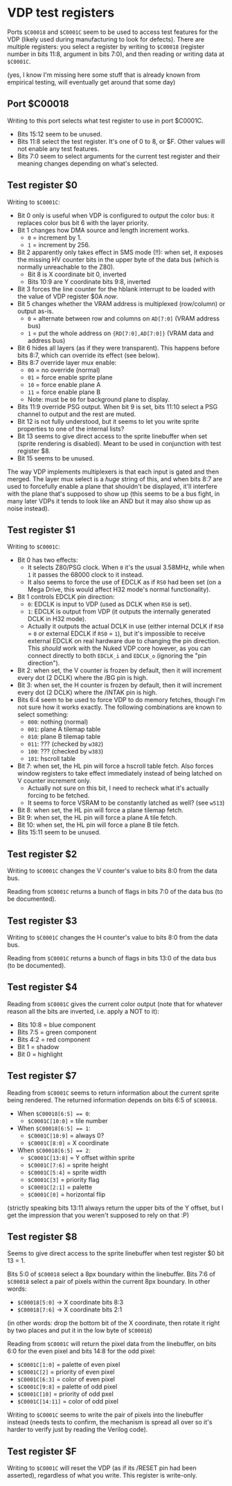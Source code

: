 # VDP test registers

Ports `$C00018` and `$C0001C` seem to be used to access test features for the VDP (likely used during manufacturing to look for defects). There are multiple registers: you select a register by writing to `$C00018` (register number in bits 11:8, argument in bits 7:0), and then reading or writing data at `$C0001C`.

(yes, I know I'm missing here some stuff that is already known from empirical testing, will eventually get around that some day)

## Port $C00018

Writing to this port selects what test register to use in port $C0001C.

- Bits 15:12 seem to be unused.
- Bits 11:8 select the test register. It's one of 0 to 8, or $F. Other values will not enable any test features.
- Bits 7:0 seem to select arguments for the current test register and their meaning changes depending on what's selected.

## Test register $0

Writing to `$C0001C`:

* Bit 0 only is useful when VDP is configured to output the color bus: it replaces color bus bit 6 with the layer priority.
* Bit 1 changes how DMA source and length increment works.
    - `0` = increment by 1.
    - `1` = increment by 256.
* Bit 2 apparently only takes effect in SMS mode (!!): when set, it exposes the missing HV counter bits in the upper byte of the data bus (which is normally unreachable to the Z80).
    - Bit 8 is X coordinate bit 0, inverted
    - Bits 10:9 are Y coordinate bits 9:8, inverted
* Bit 3 forces the line counter for the hblank interrupt to be loaded with the value of VDP register $0A *now*.
* Bit 5 changes whether the VRAM address is multiplexed (row/column) or output as-is.
    - `0` = alternate between row and columns on `AD[7:0]` (VRAM address bus)
    - `1` = put the whole address on `{RD[7:0],AD[7:0]}` (VRAM data and address bus)
* Bit 6 hides all layers (as if they were transparent). This happens before bits 8:7, which can override its effect (see below).
* Bits 8:7 override layer mux enable:
    - `00` = no override (normal)
    - `01` = force enable sprite plane
    - `10` = force enable plane A
    - `11` = force enable plane B
    - Note: must be `00` for background plane to display.
* Bits 11:9 override PSG output. When bit 9 is set, bits 11:10 select a PSG channel to output and the rest are muted.
* Bit 12 is not fully understood, but it seems to let you write sprite properties to one of the internal lists?
* Bit 13 seems to give direct access to the sprite linebuffer when set (sprite rendering is disabled). Meant to be used in conjunction with test register $8.
* Bit 15 seems to be unused.

The way VDP implements multiplexers is that each input is gated and then merged. The layer mux select is a _huge_ string of this, and when bits 8:7 are used to forcefully enable a plane that shouldn't be displayed, it'll interfere with the plane that's supposed to show up (this seems to be a bus fight, in many later VDPs it tends to look like an AND but it may also show up as noise instead).

## Test register $1

Writing to `$C0001C`:

* Bit 0 has two effects:
    - It selects Z80/PSG clock. When `0` it's the usual 3.58MHz, while when `1` it passes the 68000 clock to it instead.
    - It also seems to force the use of EDCLK as if `RS0` had been set (on a Mega Drive, this would affect H32 mode's normal functionality).
* Bit 1 controls EDCLK pin direction:
    - `0`: EDCLK is input to VDP (used as DCLK when `RS0` is set).
    - `1`: EDCLK is output from VDP (it outputs the internally generated DCLK in H32 mode).
    - Actually it outputs the actual DCLK in use (either internal DCLK if `RS0` = `0` or external EDCLK if `RS0` = `1`), but it's impossible to receive external EDCLK on real hardware due to changing the pin direction. This _should_ work with the Nuked VDP core however, as you can connect directly to both `EDCLK_i` and `EDCLK_o` (ignoring the "pin direction").
* Bit 2: when set, the V counter is frozen by default, then it will increment every dot (2 DCLK) where the /BG pin is high.
* Bit 3: when set, the H counter is frozen by default, then it will increment every dot (2 DCLK) where the /INTAK pin is high.
* Bits 6:4 seem to be used to force VDP to do memory fetches, though I'm not sure how it works exactly. The following combinations are known to select something:
  - `000`: nothing (normal)
  - `001`: plane A tilemap table
  - `010`: plane B tilemap table
  - `011`: ??? (checked by `w382`)
  - `100`: ??? (checked by `w383`)
  - `101`: hscroll table
* Bit 7: when set, the HL pin will force a hscroll table fetch. Also forces window registers to take effect immediately instead of being latched on V counter increment only.
    - Actually not sure on this bit, I need to recheck what it's actually forcing to be fetched.
    - It seems to force VSRAM to be constantly latched as well? (see `w513`)
* Bit 8: when set, the HL pin will force a plane tilemap fetch.
* Bit 9: when set, the HL pin will force a plane A tile fetch.
* Bit 10: when set, the HL pin will force a plane B tile fetch.
* Bits 15:11 seem to be unused.

## Test register $2

Writing to `$C0001C` changes the V counter's value to bits 8:0 from the data bus.

Reading from `$C0001C` returns a bunch of flags in bits 7:0 of the data bus (to be documented).

## Test register $3

Writing to `$C0001C` changes the H counter's value to bits 8:0 from the data bus.

Reading from `$C0001C` returns a bunch of flags in bits 13:0 of the data bus (to be documented).

## Test register $4

Reading from `$C0001C` gives the current color output (note that for whatever reason all the bits are inverted, i.e. apply a NOT to it):

- Bits 10:8 = blue component
- Bits 7:5 = green component
- Bits 4:2 = red component
- Bit 1 = shadow
- Bit 0 = highlight

## Test register $7

Reading from `$C0001C` seems to return information about the current sprite being rendered. The returned information depends on bits 6:5 of `$C00018`.

- When `$C00018[6:5] == 0`:
	+ `$C0001C[10:0]` = tile number
- When `$C00018[6:5] == 1`:
	+ `$C0001C[10:9]` = always 0?
	+ `$C0001C[8:0]` = X coordinate
- When `$C00018[6:5] == 2`:
	+ `$C0001C[13:8]` = Y offset within sprite
	+ `$C0001C[7:6]` = sprite height
	+ `$C0001C[5:4]` = sprite width
	+ `$C0001C[3]` = priority flag
	+ `$C0001C[2:1]` = palette
	+ `$C0001C[0]` = horizontal flip  

(strictly speaking bits 13:11 always return the upper bits of the Y offset, but I get the impression that you weren't supposed to rely on that :P)

## Test register $8

Seems to give direct access to the sprite linebuffer when test register $0 bit 13 = 1.

Bits 5:0 of `$C00018` select a 8px boundary within the linebuffer. Bits 7:6 of `$C00018` select a pair of pixels within the current 8px boundary. In other words:

- `$C00018[5:0]` → X coordinate bits 8:3
- `$C00018[7:6]` → X coordinate bits 2:1  

(in other words: drop the bottom bit of the X coordinate, then rotate it right by two places and put it in the low byte of `$C00018`)

Reading from `$C0001C` will return the pixel data from the linebuffer, on bits 6:0 for the even pixel and bits 14:8 for the odd pixel:

- `$C0001C[1:0]` = palette of even pixel
- `$C0001C[2]` = priority of even pixel
- `$C0001C[6:3]` = color of even pixel
- `$C0001C[9:8]` = palette of odd pixel
- `$C0001C[10]` = priority of odd pxel
- `$C0001C[14:11]` = color of odd pixel  

Writing to `$C0001C` seems to write the pair of pixels into the linebuffer instead (needs tests to confirm, the mechanism is spread all over so it's harder to verify just by reading the Verilog code).

## Test register $F

Writing to `$C0001C` will reset the VDP (as if its /RESET pin had been asserted), regardless of what you write. This register is write-only.
